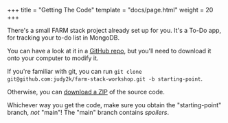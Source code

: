+++
title = "Getting The Code"
template = "docs/page.html"
weight = 20
+++

There's a small FARM stack project already set up for you.
It's a To-Do app, for tracking your to-do list in MongoDB.

You can have a look at it in a [GitHub repo](https://github.com/judy2k/farm-stack-workshop),
but you'll need to download it onto your computer to modify it.

If you're familiar with git, you can run `git clone git@github.com:judy2k/farm-stack-workshop.git -b starting-point`.

Otherwise, you can [download a ZIP](https://github.com/judy2k/farm-stack-workshop/archive/refs/heads/starting-point.zip) of the source code.

Whichever way you get the code, make sure you obtain the "starting-point" branch, _not_ "main"!
The "main" branch contains _spoilers_.